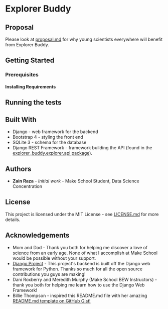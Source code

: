 # Explorer Buddy

## Proposal
Please look at [proposal.md](proposal.md) for why young scientists everywhere will
benefit from Explorer Buddy.

## Getting Started

### Prerequisites

#### Installing Requirements

## Running the tests

## Built With
- Django - web framework for the backend
- Bootstrap 4 - styling the front end
- SQLite 3 - schema for the database
- Django REST Framework - framework building the API (found in the [explorer_buddy.explorer.api package](/explorer_buddy/explorer/api/)).

## Authors
- **Zain Raza** - *Initial work* - Make School Student, Data Science Concentration

## License
This project is licensed under the MIT License - see [LICENSE.md](LICENSE.md) for more details.

## Acknowledgements
- Mom and Dad - Thank you both for helping me discover a love of science from an early age.
None of what I accomplish at Make School would be possible without your support.
- [Django Project](https://www.djangoproject.com/) - This project's backend is built off the Django web framework for Python.
Thanks so much for all the open source contributions you guys are making!
- Dani Roxberry and Meredith Murphy (Make School BEW Instructors) - thank you both for helping me learn how to use the Django Web Framework!
- Billie Thompson - inspired this README.md file with her amazing [README.md template on GitHub Gist!](https://gist.github.com/PurpleBooth/109311bb0361f32d87a2)
